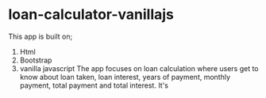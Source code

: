 # loan-calculator-vanillajs
This app is built on;
1. Html
2. Bootstrap
3. vanilla javascript
The app focuses on loan calculation where users get to know about loan taken, 
loan interest, years of payment, monthly payment, total payment and total interest.
It's 
